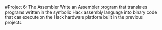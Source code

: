 #Project 6: The Assembler
Write an Assembler program that translates programs written in the symbolic Hack assembly language into binary code that can execute on the Hack hardware platform built in the previous projects.
